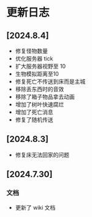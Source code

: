 # 更新日志

## [2024.8.4]
- 修复怪物数量
- 优化服务器 tick
- 扩大服务器视野至 10
- 生物模拟距离至10
- 修复死亡不传送到床而是主城
- 移除丢东西时的音效
- 移除了箱子物品拿去动画
- 增加了树叶快速腐烂
- 增加了死亡消息
- 修复了随机传送

## [2024.8.3]
- 修复床无法回家的问题

## [2024.7.30]

### 文档
- 更新了 wiki 文档
